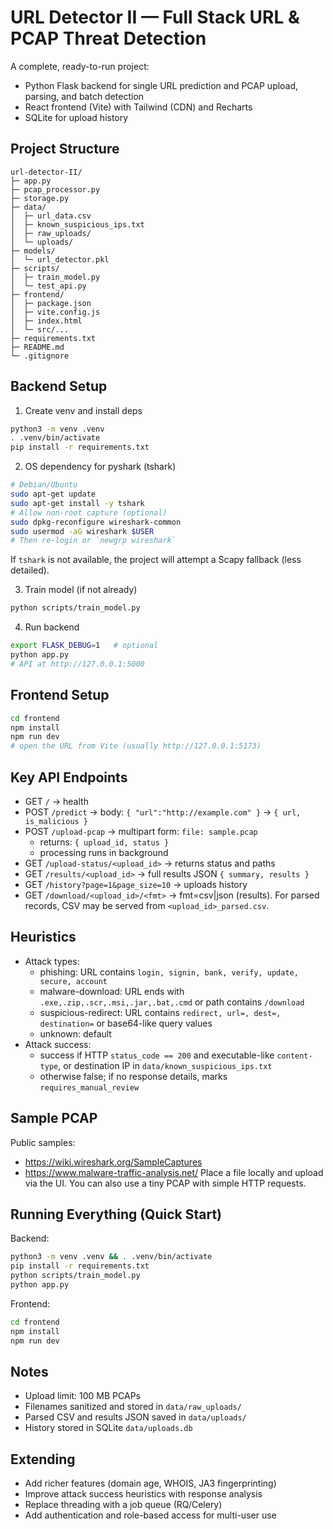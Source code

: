 # URL Detector II — Full Stack URL & PCAP Threat Detection

A complete, ready-to-run project:
- Python Flask backend for single URL prediction and PCAP upload, parsing, and batch detection
- React frontend (Vite) with Tailwind (CDN) and Recharts
- SQLite for upload history

## Project Structure

```
url-detector-II/
├─ app.py
├─ pcap_processor.py
├─ storage.py
├─ data/
│  ├─ url_data.csv
│  ├─ known_suspicious_ips.txt
│  ├─ raw_uploads/
│  └─ uploads/
├─ models/
│  └─ url_detector.pkl
├─ scripts/
│  ├─ train_model.py
│  └─ test_api.py
├─ frontend/
│  ├─ package.json
│  ├─ vite.config.js
│  ├─ index.html
│  └─ src/...
├─ requirements.txt
├─ README.md
└─ .gitignore
```

## Backend Setup

1. Create venv and install deps
```bash
python3 -m venv .venv
. .venv/bin/activate
pip install -r requirements.txt
```

2. OS dependency for pyshark (tshark)
```bash
# Debian/Ubuntu
sudo apt-get update
sudo apt-get install -y tshark
# Allow non-root capture (optional)
sudo dpkg-reconfigure wireshark-common
sudo usermod -aG wireshark $USER
# Then re-login or `newgrp wireshark`
```
If `tshark` is not available, the project will attempt a Scapy fallback (less detailed).

3. Train model (if not already)
```bash
python scripts/train_model.py
```

4. Run backend
```bash
export FLASK_DEBUG=1   # optional
python app.py
# API at http://127.0.0.1:5000
```

## Frontend Setup
```bash
cd frontend
npm install
npm run dev
# open the URL from Vite (usually http://127.0.0.1:5173)
```

## Key API Endpoints
- GET `/` → health
- POST `/predict` → body: `{ "url":"http://example.com" }` → `{ url, is_malicious }`
- POST `/upload-pcap` → multipart form: `file: sample.pcap`
  - returns: `{ upload_id, status }`
  - processing runs in background
- GET `/upload-status/<upload_id>` → returns status and paths
- GET `/results/<upload_id>` → full results JSON `{ summary, results }`
- GET `/history?page=1&page_size=10` → uploads history
- GET `/download/<upload_id>/<fmt>` → fmt=csv|json (results). For parsed records, CSV may be served from `<upload_id>_parsed.csv`.

## Heuristics
- Attack types:
  - phishing: URL contains `login, signin, bank, verify, update, secure, account`
  - malware-download: URL ends with `.exe,.zip,.scr,.msi,.jar,.bat,.cmd` or path contains `/download`
  - suspicious-redirect: URL contains `redirect, url=, dest=, destination=` or base64-like query values
  - unknown: default
- Attack success:
  - success if HTTP `status_code == 200` and executable-like `content-type`, or destination IP in `data/known_suspicious_ips.txt`
  - otherwise false; if no response details, marks `requires_manual_review`

## Sample PCAP
Public samples:
- https://wiki.wireshark.org/SampleCaptures
- https://www.malware-traffic-analysis.net/
Place a file locally and upload via the UI. You can also use a tiny PCAP with simple HTTP requests.

## Running Everything (Quick Start)
Backend:
```bash
python3 -m venv .venv && . .venv/bin/activate
pip install -r requirements.txt
python scripts/train_model.py
python app.py
```
Frontend:
```bash
cd frontend
npm install
npm run dev
```

## Notes
- Upload limit: 100 MB PCAPs
- Filenames sanitized and stored in `data/raw_uploads/`
- Parsed CSV and results JSON saved in `data/uploads/`
- History stored in SQLite `data/uploads.db`

## Extending
- Add richer features (domain age, WHOIS, JA3 fingerprinting)
- Improve attack success heuristics with response analysis
- Replace threading with a job queue (RQ/Celery)
- Add authentication and role-based access for multi-user use
